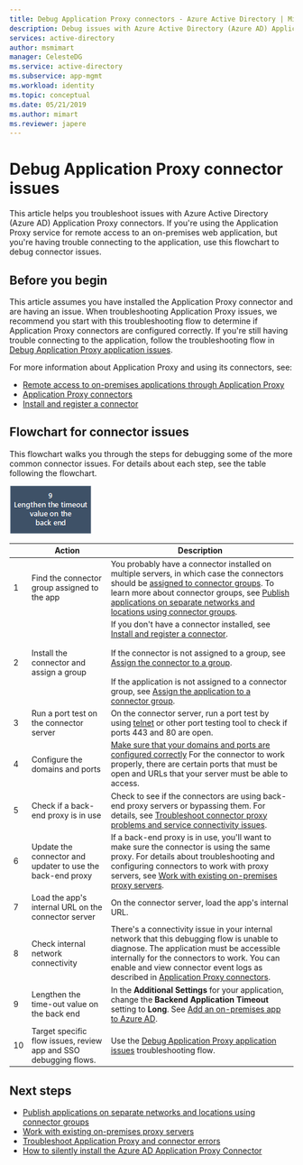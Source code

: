 ```yaml
---
title: Debug Application Proxy connectors - Azure Active Directory | Microsoft Docs
description: Debug issues with Azure Active Directory (Azure AD) Application Proxy connectors.
services: active-directory
author: msmimart
manager: CelesteDG
ms.service: active-directory
ms.subservice: app-mgmt
ms.workload: identity
ms.topic: conceptual
ms.date: 05/21/2019
ms.author: mimart
ms.reviewer: japere
---
```


# Debug Application Proxy connector issues 

This article helps you troubleshoot issues with Azure Active Directory (Azure AD) Application Proxy connectors. If you're using the Application Proxy service for remote access to an on-premises web application, but you're having trouble connecting to the application, use this flowchart to debug connector issues. 

## Before you begin

This article assumes you have installed the Application Proxy connector and are having an issue. When troubleshooting Application Proxy issues, we recommend you start with this troubleshooting flow to determine if Application Proxy connectors are configured correctly. If you're still having trouble connecting to the application, follow the troubleshooting flow in [Debug Application Proxy application issues](application-proxy-debug-apps.md).  


For more information about Application Proxy and using its connectors, see:

- [Remote access to on-premises applications through Application Proxy](application-proxy.md)
- [Application Proxy connectors](application-proxy-connectors.md)
- [Install and register a connector](application-proxy-add-on-premises-application.md) 

## Flowchart for connector issues

This flowchart walks you through the steps for debugging some of the more common connector issues. For details about each step, see the table following the flowchart.

![Flowchart showing steps for debugging a connector](media/application-proxy-debug-connectors/application-proxy-connector-debugging-flowchart.png)

|  | Action | Description | 
|---------|---------|---------|
|1 | Find the connector group assigned to the app | You probably have a connector installed on multiple servers, in which case the connectors should be [assigned to connector groups](application-proxy-connector-groups.md#assign-applications-to-your-connector-groups). To learn more about connector groups, see [Publish applications on separate networks and locations using connector groups](application-proxy-connector-groups.md). |
|2 | Install the connector and assign a group | If you don't have a connector installed, see [Install and register a connector](application-proxy-add-on-premises-application.md#install-and-register-a-connector).<br></br>If the connector is not assigned to a group, see [Assign the connector to a group](application-proxy-connector-groups.md#create-connector-groups).<br></br>If the application is not assigned to a connector group, see [Assign the application to a connector group](application-proxy-connector-groups.md#assign-applications-to-your-connector-groups).|
|3 | Run a port test on the connector server | On the connector server, run a port test by using [telnet](https://docs.microsoft.com/windows-server/administration/windows-commands/telnet) or other port testing tool to check if ports 443 and 80 are open.|
|4 | Configure the domains and ports | [Make sure that your domains and ports are configured correctly](application-proxy-add-on-premises-application.md#prepare-your-on-premises-environment) For the connector to work properly, there are certain ports that must be open and URLs that your server must be able to access. |
|5 | Check if a back-end proxy is in use | Check to see if the connectors are using back-end proxy servers or bypassing them. For details, see [Troubleshoot connector proxy problems and service connectivity issues](https://docs.microsoft.com/en-us/azure/active-directory/manage-apps/application-proxy-configure-connectors-with-proxy-servers#troubleshoot-connector-proxy-problems-and-service-connectivity-issues). |
|6 | Update the connector and updater to use the back-end proxy | If a back-end proxy is in use, you'll want to make sure the connector is using the same proxy. For details about troubleshooting and configuring connectors to work with proxy servers, see [Work with existing on-premises proxy servers](https://docs.microsoft.com/en-us/azure/active-directory/manage-apps/application-proxy-configure-connectors-with-proxy-servers). |
|7 | Load the app's internal URL on the connector server | On the connector server, load the app's internal URL. |
|8 | Check internal network connectivity | There's a connectivity issue in your internal network that this debugging flow is unable to diagnose. The application must be accessible internally for the connectors to work. You can enable and view connector event logs as described in [Application Proxy connectors](https://docs.microsoft.com/azure/active-directory/manage-apps/application-proxy-connectors#under-the-hood). |
|9 | Lengthen the time-out value on the back end | In the **Additional Settings** for your application, change the **Backend Application Timeout** setting to **Long**. See [Add an on-premises app to Azure AD](https://docs.microsoft.com/en-us/azure/active-directory/manage-apps/application-proxy-add-on-premises-application#add-an-on-premises-app-to-azure-ad). |
|10 | Target specific flow issues, review app and SSO debugging flows. | Use the [Debug Application Proxy application issues](application-proxy-debug-apps.md) troubleshooting flow. |

## Next steps


* [Publish applications on separate networks and locations using connector groups](application-proxy-connector-groups.md)
* [Work with existing on-premises proxy servers](application-proxy-configure-connectors-with-proxy-servers.md)
* [Troubleshoot Application Proxy and connector errors](application-proxy-troubleshoot.md)
* [How to silently install the Azure AD Application Proxy Connector](application-proxy-register-connector-powershell.md)
